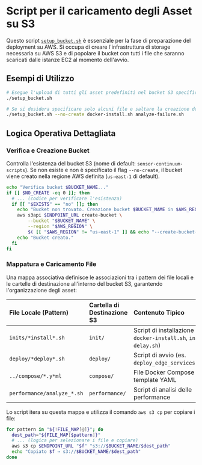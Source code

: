 # Script per il caricamento degli Asset su S3

Questo script [`setup_bucket.sh`](../../deploy/scripts/setup_bucket.sh) è essenziale per la fase di preparazione del deployment su AWS. Si occupa di creare l'infrastruttura di storage necessaria su AWS S3 e di popolare il bucket con tutti i file che saranno scaricati dalle istanze EC2 al momento dell'avvio.

## Esempi di Utilizzo

```bash
# Esegue l'upload di tutti gli asset predefiniti nel bucket S3 specificato
./setup_bucket.sh

# Se si desidera specificare solo alcuni file e saltare la creazione del bucket:
./setup_bucket.sh --no-create docker-install.sh analyze-failure.sh
```

## Logica Operativa Dettagliata

### Verifica e Creazione Bucket

Controlla l'esistenza del bucket S3 (nome di default: `sensor-continuum-scripts`). Se non esiste e non è specificato il flag `--no-create`, il bucket viene creato nella regione AWS definita (`us-east-1` di default).

```bash
echo "Verifica bucket $BUCKET_NAME..."
if [[ $NO_CREATE -eq 0 ]]; then
  # ... (codice per verificare l'esistenza)
  if [[ "$EXISTS" == "no" ]]; then
    echo "Bucket non trovato. Creazione bucket $BUCKET_NAME in $AWS_REGION..."
    aws s3api $ENDPOINT_URL create-bucket \
        --bucket "$BUCKET_NAME" \
        --region "$AWS_REGION" \
        $( [[ "$AWS_REGION" != "us-east-1" ]] && echo "--create-bucket-configuration LocationConstraint=$AWS_REGION" )
    echo "Bucket creato."
  fi
fi
```

### Mappatura e Caricamento File

Una mappa associativa definisce le associazioni tra i pattern dei file locali e le cartelle di destinazione all'interno del bucket S3, garantendo l'organizzazione degli asset:

| File Locale (Pattern)      | Cartella di Destinazione S3 | Contenuto Tipico                                                   |
|:---------------------------|:----------------------------|:-------------------------------------------------------------------|
| `inits/*install*.sh`       | `init/`                     | Script di installazione (es. `docker-install.sh`, `init-delay.sh`) |
| `deploy/*deploy*.sh`       | `deploy/`                   | Script di avvio (es. `deploy_edge_services.sh`)                    |
| `../compose/*.y*ml`        | `compose/`                  | File Docker Compose e template YAML                                |
| `performance/analyze_*.sh` | `performance/`              | Script di analisi delle performance                                |

Lo script itera su questa mappa e utilizza il comando `aws s3 cp` per copiare i file:

```bash
for pattern in "${!FILE_MAP[@]}"; do
  dest_path="${FILE_MAP[$pattern]}"
  # ... (logica per selezionare i file e copiare)
  aws s3 cp $ENDPOINT_URL "$f" "s3://$BUCKET_NAME/$dest_path"
  echo "Copiato $f → s3://$BUCKET_NAME/$dest_path"
done
```